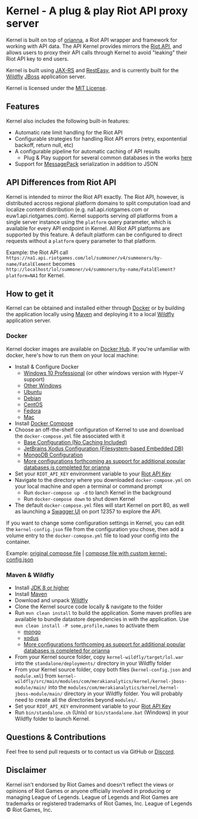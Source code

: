 # Kernel - A plug & play Riot API proxy server
Kernel is built on top of [orianna](https://github.com/meraki-analytics/orianna), a Riot API wrapper and framework for working with API data. The API Kernel provides mirrors the [Riot API](https://developer.riotgames.com/api-methods/), and allows users to proxy their API calls through Kernel to avoid "leaking" their Riot API key to end users.

Kernel is built using [JAX-RS](https://github.com/jax-rs) and [RestEasy](https://github.com/resteasy/Resteasy), and is currently built for the [Wildfly](http://www.wildfly.org/) [JBoss](http://www.jboss.org/) application server.

Kernel is licensed under the [MIT License](https://github.com/meraki-analytics/kernel/blob/master/LICENSE.txt).

## Features
Kernel also includes the following built-in features:
  - Automatic rate limit handling for the Riot API
  - Configurable strategies for handling Riot API errors (retry, expontential backoff, return null, etc)
  - A configurable pipeline for automatic caching of API results
    - Plug & Play support for several common databases in the works [here](https://github.com/meraki-analytics/orianna-datastores)
  - Support for [MessagePack](https://msgpack.org/index.html) serialization in addition to JSON

## API Differences from Riot API
Kernel is intended to mirror the Riot API exactly. The Riot API, however, is distributed accross regional platform domains to split computation load and localize content distribution (e.g. na1.api.riotgames.com or euw1.api.riotgames.com). Kernel supports serving _all_ platforms from a single server instance using the `platform` query parameter, which is available for every API endpoint in Kernel. All Riot API platforms are supported by this feature. A default platform can be configured to direct requests without a `platform` query parameter to that platform.

Example: the Riot API call `https://na1.api.riotgames.com/lol/summoner/v4/summoners/by-name/FatalElement` becomes `http://localhost/lol/summoner/v4/summoners/by-name/FatalElement?platform=NA1` for Kernel.

## How to get it
Kernel can be obtained and installed either through [Docker](https://www.docker.com/) or by building the application locally using [Maven](https://maven.apache.org/) and deploying it to a local [Wildfly](http://www.wildfly.org/) application server.

### Docker
Kernel docker images are available on [Docker Hub](https://hub.docker.com/r/merakianalytics/kernel/). If you're unfamiliar with docker, here's how to run them on your local machine:

- Install & Configure Docker
  - [Windows 10 Professional](https://docs.docker.com/docker-for-windows/install/) (or other windows version with Hyper-V support)
  - [Other Windows](https://docs.docker.com/toolbox/toolbox_install_windows/)
  - [Ubuntu](https://docs.docker.com/engine/installation/linux/docker-ce/ubuntu/)
  - [Debian](https://docs.docker.com/engine/installation/linux/docker-ce/debian/)
  - [CentOS](https://docs.docker.com/engine/installation/linux/docker-ce/centos/)
  - [Fedora](https://docs.docker.com/engine/installation/linux/docker-ce/fedora/)
  - [Mac](https://docs.docker.com/docker-for-mac/install/)
- Install [Docker Compose](https://docs.docker.com/compose/install/)
- Choose an off-the-shelf configuration of Kernel to use and download the `docker-compose.yml` file associated with it
  - [Base Configuration (No Caching Included)](https://github.com/meraki-analytics/kernel/tree/master/kernel-wildfly/src/configurations/dto/base)
  - [JetBrains Xodus Configuration (Filesystem-based Embedded DB)](https://github.com/meraki-analytics/kernel/tree/master/kernel-wildfly/src/configurations/dto/xodus)
  - [MongoDB Configuration](https://github.com/meraki-analytics/kernel/tree/master/kernel-wildfly/src/configurations/dto/mongo)
  - [More configurations forthcoming as support for additional popular databases is completed for orianna](https://github.com/meraki-analytics/orianna-datastores)
- Set your `RIOT_API_KEY` environment variable to your [Riot API Key](https://developer.riotgames.com/)
- Navigate to the directory where you downloaded `docker-compose.yml` on your local machine and open a terminal or command prompt
  - Run `docker-compose up -d` to lanch Kernel in the background
  - Run `docker-compose down` to shut down Kernel
- The default `docker-compose.yml` files will start Kernel on port 80, as well as launching a [Swagger UI](https://hub.docker.com/r/swaggerapi/swagger-ui/) on port 12357 to explore the API.

If you want to change some configuration settings in Kernel, you can edit the `kernel-config.json` file from the configuration you chose, then add a volume entry to the `docker-comopse.yml` file to load your config into the container.

Example: [original compose file](https://github.com/meraki-analytics/kernel/blob/master/kernel-wildfly/src/configurations/dto/base/docker-compose.yml) | [compose file with custom kernel-config.json](https://gist.github.com/robrua/9a89b908e2a6c3848cc4ab3ec5a0638e)

### Maven & Wildfly
- Install [JDK 8 or higher](http://www.oracle.com/technetwork/java/javase/downloads/index.html)
- Install [Maven](https://maven.apache.org/install.html)
- Download and unpack [Wildfly](http://wildfly.org/downloads/)
- Clone the Kernel source code locally & navigate to the folder
- Run `mvn clean install` to build the application. Some maven profiles are available to bundle datastore dependencies in with the application. Use `mvn clean install -P some,profile,names` to activate them
  - [mongo](https://github.com/meraki-analytics/kernel/blob/master/kernel-wildfly/pom.xml#L87-L130)
  - [xodus](https://github.com/meraki-analytics/kernel/blob/master/kernel-wildfly/pom.xml#L131-L174)
  - [More configurations forthcoming as support for additional popular databases is completed for orianna](https://github.com/meraki-analytics/orianna-datastores)
- From your Kernel source folder, copy `kernel-wildfly/target/lol.war` into the `standalone/deployments/` directory in your Wildfly folder
- From your Kernel source folder, copy both files (`kernel-config.json` and `module.xml`) from `kernel-wildfly/src/main/modules/com/merakianalytics/kernel/kernel-jboss-module/main/` into the `modules/com/merakianalytics/kernel/kernel-jboss-module/main/` directory in your Wildfly folder. You will probably need to create all the directories beyond `modules/`.
- Set your `RIOT_API_KEY` environment variable to your [Riot API Key](https://developer.riotgames.com/)
- Run `bin/standalone.sh` (Unix) or `bin/standalone.bat` (Windows) in your Wildfly folder to launch Kernel.

## Questions & Contributions
Feel free to send pull requests or to contact us via GitHub or [Discord](https://discord.gg/JRDk2JU).

## Disclaimer
Kernel isn't endorsed by Riot Games and doesn't reflect the views or opinions of Riot Games or anyone officially involved in producing or managing League of Legends. League of Legends and Riot Games are trademarks or registered trademarks of Riot Games, Inc. League of Legends © Riot Games, Inc.
